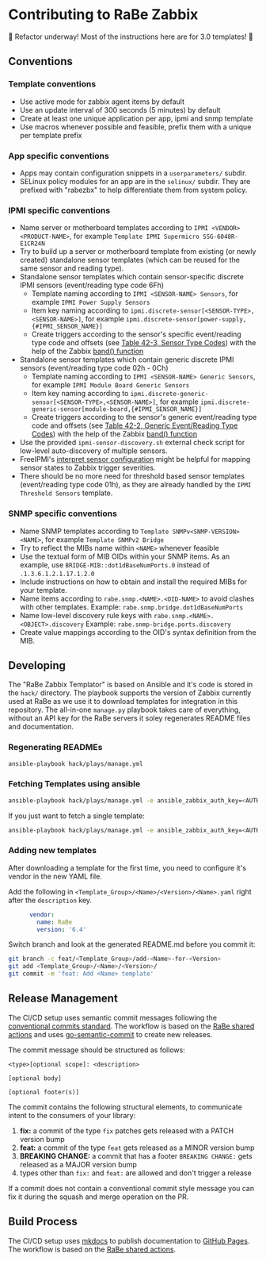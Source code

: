 # Contributing to RaBe Zabbix

🚧 Refactor underway! Most of the instructions here are for 3.0 templates! 🚧

## Conventions

### Template conventions

* Use active mode for zabbix agent items by default
* Use an update interval of 300 seconds (5 minutes) by default
* Create at least one unique application per app, ipmi and snmp template
* Use macros whenever possible and feasible, prefix them with a unique per template prefix

### App specific conventions

* Apps may contain configuration snippets in a `userparameters/` subdir.
* SELinux policy modules for an app are in the `selinux/` subdir. They are prefixed with "rabezbx" to help differentiate them from system policy.

### IPMI specific conventions

* Name server or motherboard templates according to `IPMI <VENDOR>
  <PRODUCT-NAME>`, for example `Template IPMI Supermicro SSG-6048R-E1CR24N`
* Try to build up a server or motherboard template from existing (or newly
  created) standalone sensor templates (which can be reused for the same sensor
  and reading type).
* Standalone sensor templates which contain sensor-specific discrete IPMI
  sensors (event/reading type code 6Fh)
  * Template naming according to `IPMI <SENSOR-NAME> Sensors`, for example
    `IPMI Power Supply Sensors`
  * Item key naming according to
    `ipmi.discrete-sensor[<SENSOR-TYPE>,<SENSOR-NAME>]`, for example
    `ipmi.discrete-sensor[power-supply,{#IPMI_SENSOR_NAME}]`
  * Create triggers according to the sensor's specific event/reading type code
    and offsets (see [Table 42-3, Sensor Type
    Codes](http://www.intel.com/content/dam/www/public/us/en/documents/product-briefs/second-gen-interface-spec-v2.pdf))
    with the help of the Zabbix [band()
    function](https://www.zabbix.com/documentation/3.0/manual/appendix/triggers/functions)
* Standalone sensor templates which contain generic discrete IPMI sensors
  (event/reading type code 02h - 0Ch)
  * Template naming according to `IPMI <SENSOR-NAME> Generic Sensors`, for
    example `IPMI Module Board Generic Sensors`
  * Item key naming according to
    `ipmi.discrete-generic-sensor[<SENSOR-TYPE>,<SENSOR-NAME>]`, for example
    `ipmi.discrete-generic-sensor[module-board,{#IPMI_SENSOR_NAME}]`
  * Create triggers according to the sensor's generic event/reading type code
    and offsets (see [Table 42-2, Generic Event/Reading Type
    Codes](http://www.intel.com/content/dam/www/public/us/en/documents/product-briefs/second-gen-interface-spec-v2.pdf))
    with the help of the Zabbix [band()
    function](https://www.zabbix.com/documentation/3.0/manual/appendix/triggers/functions)
* Use the provided `ipmi-sensor-discovery.sh` external check script for
  low-level auto-discovery of multiple sensors.
* FreeIPMI's [interpret sensor
  configuration](http://git.savannah.gnu.org/cgit/freeipmi.git/tree/etc/freeipmi_interpret_sensor.conf)
  might be helpful for mapping sensor states to Zabbix trigger severities.
* There should be no more need for threshold based sensor templates
  (event/reading type code 01h), as they are already handled by the `IPMI
  Threshold Sensors` template.

### SNMP specific conventions

* Name SNMP templates according to `Template SNMPv<SNMP-VERSION> <NAME>`, for example
  `Template SNMPv2 Bridge`
* Try to reflect the MIBs name within `<NAME>` whenever feasible
* Use the textual form of MIB OIDs within your SNMP items.
  As an example, use `BRIDGE-MIB::dot1dBaseNumPorts.0` instead of
  `.1.3.6.1.2.1.17.1.2.0`
* Include instructions on how to obtain and install the required MIBs for your
  template.
* Name items according to `rabe.snmp.<NAME>.<OID-NAME>` to avoid clashes with
  other templates.
  Example: `rabe.snmp.bridge.dot1dBaseNumPorts`
* Name low-level discovery rule keys with `rabe.snmp.<NAME>.<OBJECT>.discovery`
  Example: `rabe.snmp-bridge.ports.discovery`
* Create value mappings according to the OID's syntax definition from the MIB.

## Developing

The "RaBe Zabbix Templator" is based on Ansible and it's code is stored in the
`hack/` directory.
The playbook supports the version of Zabbix currently used at RaBe as we use
it to download templates for integration in this repository. The all-in-one
`manage.py` playbook takes care of everything, without an API key for the
RaBe servers it soley regenerates README files and documentation.

### Regenerating READMEs

```bash
ansible-playbook hack/plays/manage.yml
```

### Fetching Templates using ansible

```bash
ansible-playbook hack/plays/manage.yml -e ansible_zabbix_auth_key=<AUTH_KEY>
```

If you just want to fetch a single template:

```bash
ansible-playbook hack/plays/manage.yml -e ansible_zabbix_auth_key=<AUTH_KEY> -e 'rabe_zabbix_templates=[{"template_name":"CHANGEME"}]'
```

### Adding new templates

After downloading a template for the first time, you need to configure it's vendor in the new YAML file.

Add the following in `<Template_Group>/<Name>/<Version>/<Name>.yaml` right after the `description` key.

```yaml
      vendor:
        name: RaBe
        version: '6.4'
```

Switch branch and look at the generated README.md before you commit it:

```bash
git branch -c feat/<Template_Group>/add-<Name>-for-<Version>
git add <Template_Group>/<Name>/<Version>/
git commit -m 'feat: Add <Name> template'
```

## Release Management

The CI/CD setup uses semantic commit messages following the [conventional commits standard](https://www.conventionalcommits.org/en/v1.0.0/).
The workflow is based on the [RaBe shared actions](https://radiorabe.github.io/actions/)
and uses [go-semantic-commit](https://go-semantic-release.xyz/)
to create new releases.

The commit message should be structured as follows:

```console
<type>[optional scope]: <description>

[optional body]

[optional footer(s)]
```

The commit contains the following structural elements, to communicate intent to the consumers of your library:

1. **fix:** a commit of the type `fix` patches gets released with a PATCH version bump
1. **feat:** a commit of the type `feat` gets released as a MINOR version bump
1. **BREAKING CHANGE:** a commit that has a footer `BREAKING CHANGE:` gets released as a MAJOR version bump
1. types other than `fix:` and `feat:` are allowed and don't trigger a release

If a commit does not contain a conventional commit style message you can fix
it during the squash and merge operation on the PR.

## Build Process

The CI/CD setup uses [mkdocs](https://www.mkdocs.org/) to publish documentation to [GitHub Pages](https://pages.github.com/).
The workflow is based on the [RaBe shared actions](https://radiorabe.github.io/actions/).
